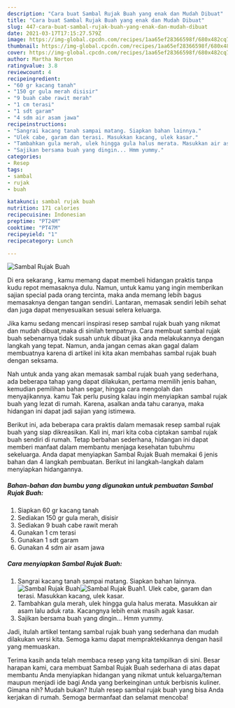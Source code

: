 ```yaml
---
description: "Cara buat Sambal Rujak Buah yang enak dan Mudah Dibuat"
title: "Cara buat Sambal Rujak Buah yang enak dan Mudah Dibuat"
slug: 447-cara-buat-sambal-rujak-buah-yang-enak-dan-mudah-dibuat
date: 2021-03-17T17:15:27.579Z
image: https://img-global.cpcdn.com/recipes/1aa65ef28366598f/680x482cq70/sambal-rujak-buah-foto-resep-utama.jpg
thumbnail: https://img-global.cpcdn.com/recipes/1aa65ef28366598f/680x482cq70/sambal-rujak-buah-foto-resep-utama.jpg
cover: https://img-global.cpcdn.com/recipes/1aa65ef28366598f/680x482cq70/sambal-rujak-buah-foto-resep-utama.jpg
author: Martha Norton
ratingvalue: 3.8
reviewcount: 4
recipeingredient:
- "60 gr kacang tanah"
- "150 gr gula merah disisir"
- "9 buah cabe rawit merah"
- "1 cm terasi"
- "1 sdt garam"
- "4 sdm air asam jawa"
recipeinstructions:
- "Sangrai kacang tanah sampai matang. Siapkan bahan lainnya."
- "Ulek cabe, garam dan terasi. Masukkan kacang, ulek kasar."
- "Tambahkan gula merah, ulek hingga gula halus merata. Masukkan air asam lalu aduk rata. Kacangnya lebih enak masih agak kasar."
- "Sajikan bersama buah yang dingin... Hmm yummy."
categories:
- Resep
tags:
- sambal
- rujak
- buah

katakunci: sambal rujak buah 
nutrition: 171 calories
recipecuisine: Indonesian
preptime: "PT24M"
cooktime: "PT47M"
recipeyield: "1"
recipecategory: Lunch

---
```



![Sambal Rujak Buah](https://img-global.cpcdn.com/recipes/1aa65ef28366598f/680x482cq70/sambal-rujak-buah-foto-resep-utama.jpg)

Di era  sekarang , kamu memang dapat membeli hidangan praktis tanpa kudu repot memasaknya dulu. Namun, untuk kamu yang ingin memberikan sajian special pada orang tercinta, maka anda memang lebih bagus memasaknya dengan tangan sendiri. Lantaran, memasak sendiri lebih sehat dan juga dapat menyesuaikan sesuai selera keluarga.

Jika kamu sedang mencari inspirasi resep sambal rujak buah yang nikmat dan mudah dibuat,maka di sinilah tempatnya. Cara membuat sambal rujak buah  sebenarnya tidak susah untuk dibuat jika anda melakukannya dengan langkah yang tepat. Namun, anda jangan cemas akan gagal dalam membuatnya 
karena di artikel ini kita akan membahas sambal rujak buah dengan seksama.  



Nah untuk anda yang akan memasak sambal rujak buah yang sederhana, ada beberapa tahap yang dapat dilakukan, pertama memilih jenis bahan, kemudian pemilihan bahan segar, hingga cara mengolah dan menyajikannya. kamu Tak perlu pusing kalau ingin menyiapkan sambal rujak buah yang lezat di rumah. Karena, asalkan anda  tahu caranya, maka hidangan ini dapat jadi sajian yang istimewa.

Berikut ini, ada beberapa cara praktis  dalam memasak resep sambal rujak buah yang siap dikreasikan. Kali ini, mari kita coba ciptakan sambal rujak buah sendiri di rumah. Tetap berbahan sederhana, hidangan ini dapat memberi manfaat dalam membantu menjaga kesehatan tubuhmu sekeluarga. Anda dapat menyiapkan Sambal Rujak Buah memakai 6 jenis bahan dan 4 langkah pembuatan. Berikut ini langkah-langkah dalam menyiapkan hidangannya.

<!--inarticleads1-->

##### Bahan-bahan dan bumbu yang digunakan untuk pembuatan Sambal Rujak Buah:

1. Siapkan 60 gr kacang tanah
1. Sediakan 150 gr gula merah, disisir
1. Sediakan 9 buah cabe rawit merah
1. Gunakan 1 cm terasi
1. Gunakan 1 sdt garam
1. Gunakan 4 sdm air asam jawa




<!--inarticleads2-->

##### Cara menyiapkan Sambal Rujak Buah:

1. Sangrai kacang tanah sampai matang. Siapkan bahan lainnya.
<img src="https://img-global.cpcdn.com/steps/e43ea4466940a3d0/160x128cq70/sambal-rujak-buah-langkah-memasak-1-foto.jpg" alt="Sambal Rujak Buah"><img src="https://img-global.cpcdn.com/steps/903184030c2ea5d7/160x128cq70/sambal-rujak-buah-langkah-memasak-1-foto.jpg" alt="Sambal Rujak Buah">1. Ulek cabe, garam dan terasi. Masukkan kacang, ulek kasar.
1. Tambahkan gula merah, ulek hingga gula halus merata. Masukkan air asam lalu aduk rata. Kacangnya lebih enak masih agak kasar.
1. Sajikan bersama buah yang dingin... Hmm yummy.




Jadi, itulah artikel tentang  sambal rujak buah  yang sederhana dan mudah dilakukan versi kita. Semoga kamu dapat mempraktekkannya dengan hasil yang memuaskan. 

Terima kasih anda telah membaca resep yang kita tampilkan di sini. Besar harapan kami, cara membuat  Sambal Rujak Buah sederhana di atas dapat membantu Anda menyiapkan hidangan yang nikmat untuk keluarga/teman maupun menjadi ide bagi Anda yang berkeinginan untuk berbisnis kuliner. Gimana nih? Mudah bukan? Itulah resep sambal rujak buah yang bisa Anda kerjakan di rumah. Semoga bermanfaat dan selamat mencoba!

